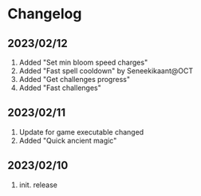 # Changelog

## 2023/02/12
1. Added "Set min bloom speed charges"
1. Added "Fast spell cooldown" by Seneekikaant@OCT
1. Added "Get challenges progress"
1. Added "Fast challenges"

## 2023/02/11
1. Update for game executable changed
1. Added "Quick ancient magic"

## 2023/02/10
1. init. release  


